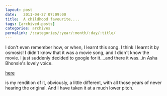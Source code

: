 ```yaml
---
layout: post
date:	2011-04-27 07:09:00
title:  A childhood favourite....
tags: [archived-posts]
categories: archives
permalink: /:categories/:year/:month/:day/:title/
---
```

I don't even remember how, or when, I learnt this song. I think I learnt it by osmosis!
 I didn't know that it was a movie song, and I didn't know the movie. I just suddenly decided to google for it....and there it was...in Asha Bhonsle's lovely voice.

<lj-embed id="653"/>


<a href="http://www.muziboo.com/deponti/music/kon-shey-alor-shopno-niyey/"> here </a>

is my rendition of it, obviously, a little different, with all those years of never hearing the original. And I have taken it at a much lower pitch.
